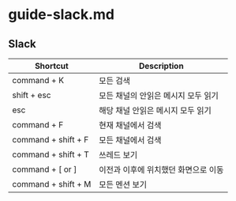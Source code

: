 # guide-slack.md

## Slack

| Shortcut            | Description          |
|---------------------|----------------------|
| command + K         | 모든 검색                |
| shift + esc         | 모든 채널의 안읽은 메시지 모두 읽기 |
| esc                 | 해당 채널 안읽은 메시지 모두 읽기  |
| command + F         | 현재 채널에서 검색           |
| command + shift + F | 모든 채널에서 검색           |
| command + shift + T | 쓰레드 보기               |
| command + [ or ]    | 이전과 이후에 위치했던 화면으로 이동 |
| command + shift + M | 모든 멘션 보기             |
